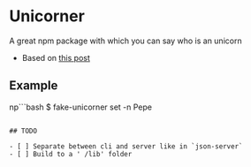# Unicorner

A great npm package with which you can say who is an unicorn

- Based on [this post](https://dev.to/christopherkade/building-a-cli-with-yargs-ip8)

## Example
np```bash
    $ fake-unicorner set -n Pepe
```

## TODO

- [ ] Separate between cli and server like in `json-server` 
- [ ] Build to a ' /lib' folder
